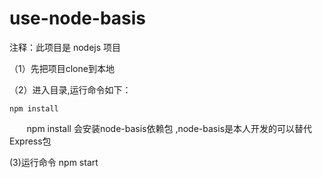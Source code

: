 # use-node-basis
注释：此项目是 nodejs 项目

（1）先把项目clone到本地

（2）进入目录,运行命令如下：

    npm install
    
    npm install 会安装node-basis依赖包 ,node-basis是本人开发的可以替代Express包
    
    
 (3)运行命令 
    npm start
    
